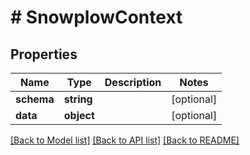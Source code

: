 # # SnowplowContext

## Properties

Name | Type | Description | Notes
------------ | ------------- | ------------- | -------------
**schema** | **string** |  | [optional]
**data** | **object** |  | [optional]

[[Back to Model list]](../../README.md#models) [[Back to API list]](../../README.md#endpoints) [[Back to README]](../../README.md)
